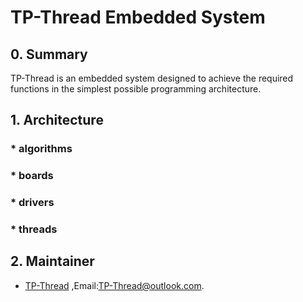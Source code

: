 # TP-Thread Embedded System

## 0. Summary

TP-Thread is an embedded system designed to achieve the required functions in the simplest possible programming architecture.

## 1. Architecture

### * algorithms

### * boards

### * drivers

### * threads

## 2. Maintainer

* [TP-Thread](https://github.com/TP-Thread) ,Email:<TP-Thread@outlook.com>.
